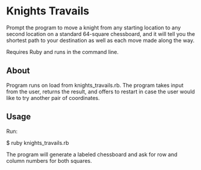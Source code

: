 # Knights Travails

Prompt the program to move a knight from any starting location to any second location
on a standard 64-square chessboard, and it will tell you the shortest path to your
destination as well as each move made along the way.

Requires Ruby and runs in the command line.

## About

Program runs on load from knights_travails.rb. The program takes input from the user,
returns the result, and offers to restart in case the user would like to try another
pair of coordinates.

## Usage

Run:

$ ruby knights_travails.rb

The program will generate a labeled chessboard and ask for row and column numbers
for both squares.
